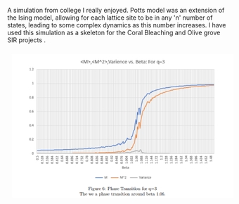 
A simulation from college I really enjoyed. Potts model was an extension of the Ising model, allowing for each lattice site to be in any 'n' number of states, leading to some complex dynamics as this number increases.
I have used this simulation as a skeleton for the Coral Bleaching and Olive grove SIR projects .



<p align="center">
  <img src="Potts_res.png" 
       alt="Potts_res" width="950" style="margin: 10px;">
</p>

